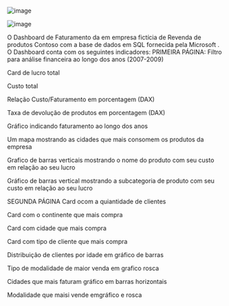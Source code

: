 

![image](https://github.com/leosachetto/PortifolioPowerBI/assets/48931853/7b762cf0-5da0-4520-b257-29c6b2020705)

![image](https://github.com/leosachetto/PortifolioPowerBI/assets/48931853/50cdb0bd-fc21-4bdf-a374-bdab1fe0071e)






O Dashboard de Faturamento da em empresa fictícia de Revenda de produtos  Contoso com a base de dados  em  SQL fornecida pela Microsoft . O Dashboard conta com  os seguintes indicadores:
PRIMEIRA PÁGINA:
Filtro para análise  financeira ao longo dos anos (2007-2009)

Card de lucro total 

Custo total 

Relação Custo/Faturamento em porcentagem (DAX)

Taxa de devolução de produtos em porcentagem (DAX)

Gráfico indicando faturamento ao longo dos anos 

Um mapa mostrando as cidades que mais consomem os produtos da empresa

Grafico de barras verticais mostrando o nome do produto com seu custo em relação ao seu lucro

Gráfico de barras vertical mostrando a subcategoria de produto com seu custo em relação ao seu lucro

SEGUNDA PÁGINA
Card ocom a quiantidade de clientes

Card com o continente que mais compra 

Card com cidade que mais compra

Card com tipo de cliente que mais compra 

Distribuição de clientes por idade em gráfico de barras

Tipo de modalidade de maior venda em grafico rosca

Cidades que mais faturam gráfico em barras horizontais

Modalidade que maisi vende emgráfico e rosca



